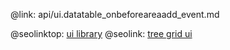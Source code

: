 @link: api/ui.datatable_onbeforeareaadd_event.md

@seolinktop: [ui library](https://webix.com)
@seolink: [tree grid ui](https://webix.com/widget/treetable/)